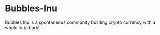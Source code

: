 # Bubbles-Inu
Bubbles Inu is a spontaneous community building crypto currency with a whole lotta bark!

